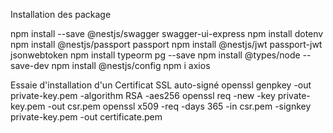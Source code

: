 Installation des package

npm install --save @nestjs/swagger swagger-ui-express
npm install dotenv
npm install @nestjs/passport passport
npm install @nestjs/jwt passport-jwt jsonwebtoken
npm install typeorm pg --save
npm install @types/node --save-dev
npm install @nestjs/config
npm i axios

Essaie d'installation d'un Certificat SSL auto-signé
openssl genpkey -out private-key.pem -algorithm RSA -aes256
openssl req -new -key private-key.pem -out csr.pem
openssl x509 -req -days 365 -in csr.pem -signkey private-key.pem -out certificate.pem
